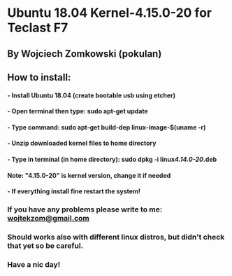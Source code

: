 # Ubuntu 18.04 Kernel-4.15.0-20 for Teclast F7

## By Wojciech Zomkowski (pokulan)

## How to install:
#### - Install Ubuntu 18.04 (create bootable usb using etcher)
#### - Open terminal then type: sudo apt-get update
#### - Type command: sudo apt-get build-dep linux-image-$(uname -r)
#### - Unzip downloaded kernel files to home directory
#### - Type in terminal (in home directory): sudo dpkg -i linux*4.14.0-20*.deb
#### Note: "4.15.0-20" is kernel version, change it if needed
#### - If everything install fine restart the system! 

### If you have any problems please write to me: wojtekzom@gmail.com
### Should works also with different linux distros, but didn't check that yet so be careful.
### Have a nic day!
